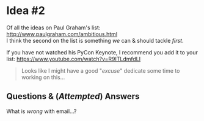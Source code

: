 # Idea #2

Of all the ideas on Paul Graham's list: http://www.paulgraham.com/ambitious.html  
I think the second on the list is
something *we* can & should tackle *first*.

If you have not watched his PyCon Keynote,
I recommend you add it to your list:
https://www.youtube.com/watch?v=R9ITLdmfdLI

> Looks like I might have a good "*excuse*"
dedicate some time to working on this...

## Questions & (*Attempted*) Answers

What is *wrong* with email...?
